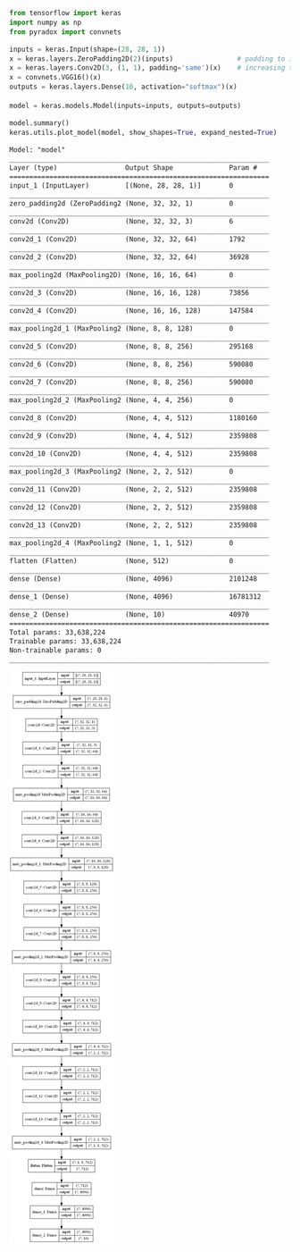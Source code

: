 ```python
from tensorflow import keras
import numpy as np
from pyradox import convnets
```


```python
inputs = keras.Input(shape=(28, 28, 1))
x = keras.layers.ZeroPadding2D(2)(inputs)                # padding to increase dimenstions to 32x32
x = keras.layers.Conv2D(3, (1, 1), padding='same')(x)    # increasing the number of channels to 3
x = convnets.VGG16()(x)
outputs = keras.layers.Dense(10, activation="softmax")(x)

model = keras.models.Model(inputs=inputs, outputs=outputs) 
```


```python
model.summary()
keras.utils.plot_model(model, show_shapes=True, expand_nested=True)
```

    Model: "model"
    _________________________________________________________________
    Layer (type)                 Output Shape              Param #   
    =================================================================
    input_1 (InputLayer)         [(None, 28, 28, 1)]       0         
    _________________________________________________________________
    zero_padding2d (ZeroPadding2 (None, 32, 32, 1)         0         
    _________________________________________________________________
    conv2d (Conv2D)              (None, 32, 32, 3)         6         
    _________________________________________________________________
    conv2d_1 (Conv2D)            (None, 32, 32, 64)        1792      
    _________________________________________________________________
    conv2d_2 (Conv2D)            (None, 32, 32, 64)        36928     
    _________________________________________________________________
    max_pooling2d (MaxPooling2D) (None, 16, 16, 64)        0         
    _________________________________________________________________
    conv2d_3 (Conv2D)            (None, 16, 16, 128)       73856     
    _________________________________________________________________
    conv2d_4 (Conv2D)            (None, 16, 16, 128)       147584    
    _________________________________________________________________
    max_pooling2d_1 (MaxPooling2 (None, 8, 8, 128)         0         
    _________________________________________________________________
    conv2d_5 (Conv2D)            (None, 8, 8, 256)         295168    
    _________________________________________________________________
    conv2d_6 (Conv2D)            (None, 8, 8, 256)         590080    
    _________________________________________________________________
    conv2d_7 (Conv2D)            (None, 8, 8, 256)         590080    
    _________________________________________________________________
    max_pooling2d_2 (MaxPooling2 (None, 4, 4, 256)         0         
    _________________________________________________________________
    conv2d_8 (Conv2D)            (None, 4, 4, 512)         1180160   
    _________________________________________________________________
    conv2d_9 (Conv2D)            (None, 4, 4, 512)         2359808   
    _________________________________________________________________
    conv2d_10 (Conv2D)           (None, 4, 4, 512)         2359808   
    _________________________________________________________________
    max_pooling2d_3 (MaxPooling2 (None, 2, 2, 512)         0         
    _________________________________________________________________
    conv2d_11 (Conv2D)           (None, 2, 2, 512)         2359808   
    _________________________________________________________________
    conv2d_12 (Conv2D)           (None, 2, 2, 512)         2359808   
    _________________________________________________________________
    conv2d_13 (Conv2D)           (None, 2, 2, 512)         2359808   
    _________________________________________________________________
    max_pooling2d_4 (MaxPooling2 (None, 1, 1, 512)         0         
    _________________________________________________________________
    flatten (Flatten)            (None, 512)               0         
    _________________________________________________________________
    dense (Dense)                (None, 4096)              2101248   
    _________________________________________________________________
    dense_1 (Dense)              (None, 4096)              16781312  
    _________________________________________________________________
    dense_2 (Dense)              (None, 10)                40970     
    =================================================================
    Total params: 33,638,224
    Trainable params: 33,638,224
    Non-trainable params: 0
    _________________________________________________________________
    




![png](output_3_1.png)


